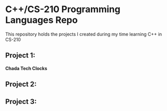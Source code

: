 # C++/CS-210 Programming Languages Repo


This repository holds the projects I created during my time learning C++ in CS-210

## Project 1:

#### Chada Tech Clocks

 ## Project 2:

 ## Project 3:
